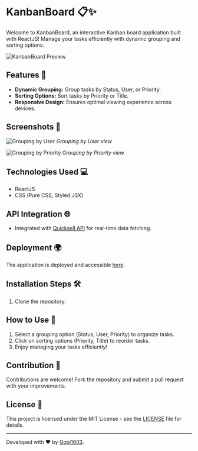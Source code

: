 # KanbanBoard 📋✨

Welcome to KanbanBoard, an interactive Kanban board application built with ReactJS! Manage your tasks efficiently with dynamic grouping and sorting options.

![KanbanBoard Preview](https://drive.google.com/file/d/1PP_aQdiFXCbT1ZM2YAU964HUxDWJaOvQ/view?usp=sharing)
## Features 🚀

- **Dynamic Grouping:** Group tasks by Status, User, or Priority.
- **Sorting Options:** Sort tasks by Priority or Title.
- **Responsive Design:** Ensures optimal viewing experience across devices.

## Screenshots 📸

![Grouping by User](https://drive.google.com/file/d/1JxX7T3hs6EmIaaaJocNt1Heu3YUdh57G/view?usp=drive_link)
_Grouping by User view._

![Grouping by Priority](https://drive.google.com/file/d/1BoR6g3hIWX85Ebz2sgx7trZ6pBEOwLZx/view?usp=drive_link)
_Grouping by Priority view._

## Technologies Used 💻

- ReactJS
- CSS (Pure CSS, Styled JSX)

## API Integration 🌐

- Integrated with [Quicksell API](https://api.quicksell.co/v1/internal/frontend-assignment) for real-time data fetching.

## Deployment 🌍

The application is deployed and accessible [here](https://gopi1603.github.io/KanbanBoard/).

## Installation Steps 🛠️

1. Clone the repository:


## How to Use 📖

1. Select a grouping option (Status, User, Priority) to organize tasks.
2. Click on sorting options (Priority, Title) to reorder tasks.
3. Enjoy managing your tasks efficiently!

## Contribution 🤝

Contributions are welcome! Fork the repository and submit a pull request with your improvements.

## License 📄

This project is licensed under the MIT License - see the [LICENSE](LICENSE) file for details.

---

Developed with ❤️ by [Gopi1603](https://github.com/Gopi1603).

